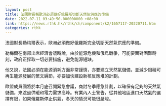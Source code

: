 ```yaml
---
layout: post
title: 法國財長稱歐洲必須做好俄羅斯切斷天然氣供應的準備
date: 2022-07-11 03:49:50.000000000 +08:00
link: https://news.rthk.hk/rthk/ch/component/k2/1657117-20220711.htm
categories: rthk
---
```


法國財長勒梅爾表示，歐洲必須做好俄羅斯完全切斷天然氣供應的準備。

勒梅爾在南部出席經濟會議時說，由於能源危機和俄烏戰爭，可能要面對困難時刻，政府正採取一切必要措施，避免能源短缺。

他又說，法國必須在能源消耗方面非常謹慎，亦要建立天然氣儲備，並減少阻礙可再生能源發展的繁文縟節，亦要加快建設新核反應堆的計劃。

歐盟成員國將於本月底召開緊急會議，商討冬季應急計劃，以確保有足夠的天然氣儲備，來渡過供暖和電力需求高峰。有業內人士警告，從其他地區進口天然氣的選擇有限，如果俄羅斯停止供氣，冬天的情況可能很嚴峻。
